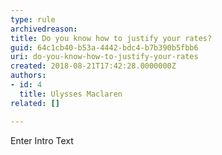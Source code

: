 ```yaml
---
type: rule
archivedreason: 
title: Do you know how to justify your rates?
guid: 64c1cb40-b53a-4442-bdc4-b7b390b5fbb6
uri: do-you-know-how-to-justify-your-rates
created: 2018-08-21T17:42:28.0000000Z
authors:
- id: 4
  title: Ulysses Maclaren
related: []

---
```



Enter Intro Text
<br><excerpt class='endintro'></excerpt><br>



